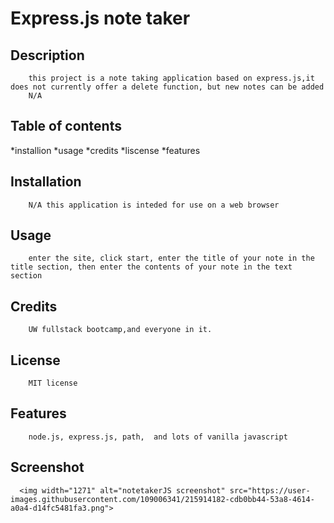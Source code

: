 
# Express.js note taker
## Description
        this project is a note taking application based on express.js,it does not currently offer a delete function, but new notes can be added
        N/A
## Table of contents
 *installion
 *usage
 *credits
 *liscense
 *features        
        
## Installation
        N/A this application is inteded for use on a web browser
        
## Usage
        enter the site, click start, enter the title of your note in the title section, then enter the contents of your note in the text section
       
## Credits
        UW fullstack bootcamp,and everyone in it.
        
## License
        MIT license


        
## Features
        node.js, express.js, path,  and lots of vanilla javascript

## Screenshot        
      <img width="1271" alt="notetakerJS screenshot" src="https://user-images.githubusercontent.com/109006341/215914182-cdb0bb44-53a8-4614-a0a4-d14fc5481fa3.png">
